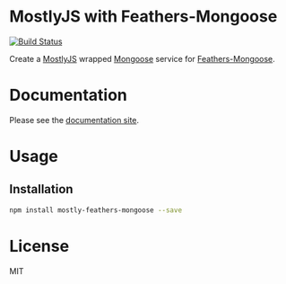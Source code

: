 MostlyJS with Feathers-Mongoose
===============================

[![Build Status](https://travis-ci.org/mostlyjs/mostly-feathers-mongoose.svg)](https://travis-ci.org/mostlyjs/mostly-feathers-mongoose)

Create a [MostlyJS](https://github.com/MostlyJS) wrapped [Mongoose](http://mongoosejs.com/) service for [Feathers-Mongoose](https://github.com/feathersjs/feathers-mongoose).

# Documentation

Please see the [documentation site](https://mostlyjs.github.io).

# Usage

## Installation

```bash
npm install mostly-feathers-mongoose --save
```

# License

MIT